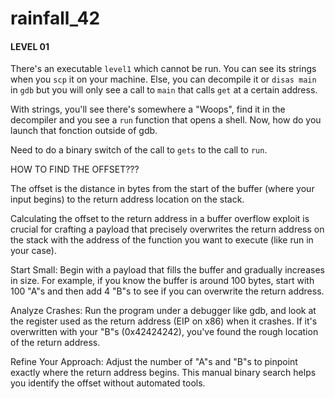 # rainfall_42

<h4>LEVEL 01</h4>


There's an executable `level1` which cannot be run. 
You can see its strings when you `scp` it on your machine.
Else, you can decompile it or `disas main` in `gdb` but you will only see a call to `main` that calls `get` at a certain address.

With strings, you'll see there's somewhere a "Woops", find it in the decompiler and you see a `run` function that opens a shell. Now, how do you launch that fonction outside of gdb.

Need to do a binary switch of the call to `gets` to the call to `run`.

HOW TO FIND THE OFFSET???

The offset is the distance in bytes from the start of the buffer (where your input begins) to the return address location on the stack.

Calculating the offset to the return address in a buffer overflow exploit is crucial for crafting a payload that precisely overwrites the return address on the stack with the address of the function you want to execute (like run in your case).

Start Small: Begin with a payload that fills the buffer and gradually increases in size. For example, if you know the buffer is around 100 bytes, start with 100 "A"s and then add 4 "B"s to see if you can overwrite the return address.

Analyze Crashes: Run the program under a debugger like gdb, and look at the register used as the return address (EIP on x86) when it crashes. If it's overwritten with your "B"s (0x42424242), you've found the rough location of the return address.

Refine Your Approach: Adjust the number of "A"s and "B"s to pinpoint exactly where the return address begins. This manual binary search helps you identify the offset without automated tools.
